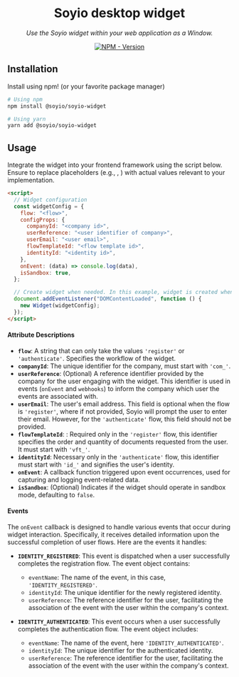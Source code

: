 <h1 align="center">Soyio desktop widget</h1>

<p align="center">
    <em>
        Use the Soyio widget within your web application as a Window.
    </em>
</p>

<p align="center">
<a href="https://www.npmjs.com/package/@soyio/soyio-widget" target="_blank">
    <img src="https://img.shields.io/npm/v/@soyio/soyio-widget?label=version&logo=nodedotjs&logoColor=%23fff&color=306998" alt="NPM - Version">
</a>
</p>

## Installation

Install using npm! (or your favorite package manager)

```sh
# Using npm
npm install @soyio/soyio-widget

# Using yarn
yarn add @soyio/soyio-widget
```

## Usage

Integrate the widget into your frontend framework using the script below. Ensure to replace placeholders (e.g., <flow>, <company id>) with actual values relevant to your implementation.

```html
<script>
  // Widget configuration
  const widgetConfig = {
    flow: "<flow>",
    configProps: {
      companyId: "<company id>",
      userReference: "<user identifier of company>",
      userEmail: "<user email>",
      flowTemplateId: "<flow template id>",
      identityId: "<identity id>",
    },
    onEvent: (data) => console.log(data),
    isSandbox: true,
  };

  // Create widget when needed. In this example, widget is created when page is loaded.
  document.addEventListener("DOMContentLoaded", function () {
    new Widget(widgetConfig);
  });
</script>
```

#### Attribute Descriptions

- **`flow`**: A string that can only take the values `'register'` or `'authenticate'`. Specifies the workflow of the widget.
- **`companyId`**: The unique identifier for the company, must start with `'com_'`.
- **`userReference`**: (Optional) A reference identifier provided by the company for the user engaging with the widget. This identifier is used in events (`onEvent` and `webhooks`) to inform the company which user the events are associated with.
- **`userEmail`**: The user's email address. This field is optional when the flow is `'register'`, where if not provided, Soyio will prompt the user to enter their email. However, for the `'authenticate'` flow, this field should not be provided.
- **`flowTemplateId`**: : Required only in the `'register'` flow, this identifier specifies the order and quantity of documents requested from the user. It must start with `'vft_'`.
- **`identityId`**: Necessary only in the `'authenticate'` flow, this identifier must start with `'id_'` and signifies the user's identity.
- **`onEvent`**: A callback function triggered upon event occurrences, used for capturing and logging event-related data.
- **`isSandbox`**: (Optional) Indicates if the widget should operate in sandbox mode, defaulting to `false`.

#### Events

The `onEvent` callback is designed to handle various events that occur during widget interaction. Specifically, it receives detailed information upon the successful completion of user flows. Here are the events it handles:

- **`IDENTITY_REGISTERED`**: This event is dispatched when a user successfully completes the registration flow. The event object contains:

  - `eventName`: The name of the event, in this case, `'IDENTITY_REGISTERED'`.
  - `identityId`: The unique identifier for the newly registered identity.
  - `userReference`: The reference identifier for the user, facilitating the association of the event with the user within the company's context.

- **`IDENTITY_AUTHENTICATED`**: This event occurs when a user successfully completes the authentication flow. The event object includes:
  - `eventName`: The name of the event, here `'IDENTITY_AUTHENTICATED'`.
  - `identityId`: The unique identifier for the authenticated identity.
  - `userReference`: The reference identifier for the user, facilitating the association of the event with the user within the company's context.
